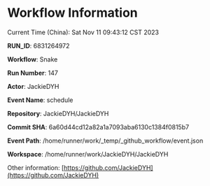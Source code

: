 # Workflow Information

Current Time (China): Sat Nov 11 09:43:12 CST 2023  

**RUN_ID**: 6831264972  

**Workflow**: Snake  

**Run Number**: 147  

**Actor**: JackieDYH  

**Event Name**: schedule  

**Repository**: JackieDYH/JackieDYH  

**Commit SHA**: 6a60d44cd12a82a1a7093aba6130c1384f0815b7  

**Event Path**: /home/runner/work/_temp/_github_workflow/event.json  

**Workspace**: /home/runner/work/JackieDYH/JackieDYH  

Other information: [https://github.com/JackieDYH](https://github.com/JackieDYH)
